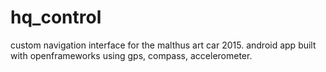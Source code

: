 # hq_control
custom navigation interface for the malthus art car 2015. android app built with openframeworks using gps, compass, accelerometer.
